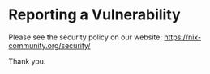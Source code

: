# Reporting a Vulnerability

Please see the security policy on our website: https://nix-community.org/security/

Thank you.
